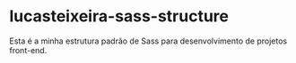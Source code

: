 # lucasteixeira-sass-structure
Esta é a minha estrutura padrão de Sass para desenvolvimento de projetos front-end.
